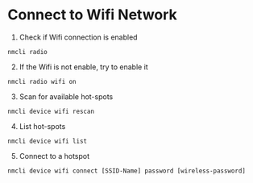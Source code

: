 # Connect to Wifi Network

1. Check if Wifi connection is enabled

`nmcli radio`

2. If the Wifi is not enable, try to enable it

`nmcli radio wifi on`

3. Scan for available hot-spots

`nmcli device wifi rescan`

4. List hot-spots

`nmcli device wifi list`

5. Connect to a hotspot

`nmcli device wifi connect [SSID-Name] password [wireless-password]`
